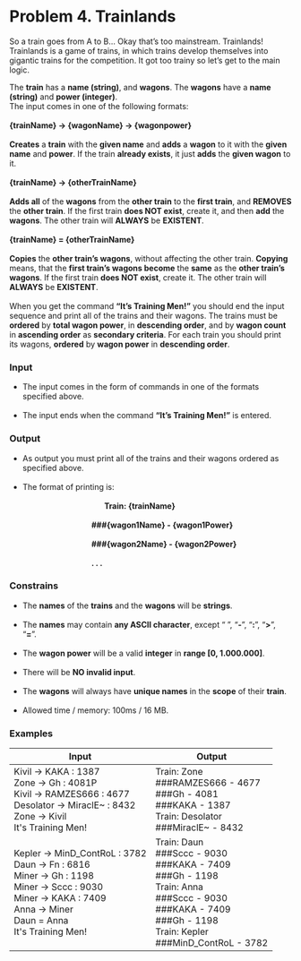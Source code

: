 # Problem 4. Trainlands

So a train goes from A to B… Okay that’s too mainstream. Trainlands! Trainlands is a game of trains, in which trains develop themselves into gigantic trains for the competition. It got too trainy so let’s get to the main logic.

The **train** has a **name (string)**, and **wagons**. The **wagons** have a **name (string)** and **power (integer)**.<br>
The input comes in one of the following formats:<br><br>
**\{trainName\} -> \{wagonName\} -> \{wagonpower\}**<br><br>
**Creates** a **train** with the **given name** and **adds** a **wagon** to it with the **given name** and **power**. If the train **already exists**, it just **adds** the **given wagon** to it.<br><br>
**\{trainName\} -> \{otherTrainName\}**<br><br>
**Adds all** of the **wagons** from the **other train** to the **first train**, and **REMOVES** the **other train**. If the first train **does NOT exist**, create it, and then **add** the **wagons**. The other train will **ALWAYS** be **EXISTENT**.<br><br>
**\{trainName\} = \{otherTrainName\}**<br><br>
**Copies** the **other train’s wagons**, without affecting the other train. **Copying** means, that the **first train’s wagons become** the **same** as the **other train’s wagons**. If the first train **does NOT exist**, create it. The other train will **ALWAYS** be **EXISTENT**.<br><br>
When you get the command **“It’s Training Men!”** you should end the input sequence and print all of the trains and their wagons. The trains must be **ordered** by **total wagon power**, in **descending order**, and by **wagon count** in **ascending order** as **secondary criteria**. For each train you should print its wagons, **ordered** by **wagon power** in **descending order**.

### Input

* The input comes in the form of commands in one of the formats specified above.<br><br>
* The input ends when the command **“It’s Training Men!”** is entered.

### Output


* As output you must print all of the trains and their wagons ordered as specified above.<br><br>
* The format of printing is:<br><br>
&nbsp;&nbsp;&nbsp;&nbsp;&nbsp;&nbsp;&nbsp;&nbsp;&nbsp;&nbsp;&nbsp;&nbsp;&nbsp;&nbsp;&nbsp;&nbsp;&nbsp;&nbsp;&nbsp;&nbsp;&nbsp;&nbsp;&nbsp;&nbsp;&nbsp;&nbsp;&nbsp;&nbsp;&nbsp;&nbsp;&nbsp;&nbsp;&nbsp;&nbsp;&nbsp;&nbsp;&nbsp;**Train: \{trainName\}<br><br>&nbsp;&nbsp;&nbsp;&nbsp;&nbsp;&nbsp;&nbsp;&nbsp;&nbsp;&nbsp;&nbsp;&nbsp;&nbsp;&nbsp;&nbsp;&nbsp;&nbsp;&nbsp;&nbsp;&nbsp;&nbsp;&nbsp;&nbsp;&nbsp;&nbsp;&nbsp;&nbsp;&nbsp;&nbsp;&nbsp;&nbsp;&nbsp;&nbsp;&nbsp;&nbsp;&nbsp;&nbsp;###\{wagon1Name\} - \{wagon1Power\}<br><br>&nbsp;&nbsp;&nbsp;&nbsp;&nbsp;&nbsp;&nbsp;&nbsp;&nbsp;&nbsp;&nbsp;&nbsp;&nbsp;&nbsp;&nbsp;&nbsp;&nbsp;&nbsp;&nbsp;&nbsp;&nbsp;&nbsp;&nbsp;&nbsp;&nbsp;&nbsp;&nbsp;&nbsp;&nbsp;&nbsp;&nbsp;&nbsp;&nbsp;&nbsp;&nbsp;&nbsp; ###\{wagon2Name\} - \{wagon2Power\}<br><br>&nbsp;&nbsp;&nbsp;&nbsp;&nbsp;&nbsp;&nbsp;&nbsp;&nbsp;&nbsp;&nbsp;&nbsp;&nbsp;&nbsp;&nbsp;&nbsp;&nbsp;&nbsp;&nbsp;&nbsp;&nbsp;&nbsp;&nbsp;&nbsp;&nbsp;&nbsp;&nbsp;&nbsp;&nbsp;&nbsp;&nbsp;&nbsp;&nbsp;&nbsp;&nbsp;&nbsp;&nbsp;.  .  .**

### Constrains

* The **names** of the **trains** and the **wagons** will be **strings**.<br><br>
* The **names** may contain **any ASCII character**, except “ ”, “**-**”, “**:**”, “**>**”, “**=**”.<br><br>
* The **wagon power** will be a valid **integer** in **range [0, 1.000.000]**.<br><br>
* There will be **NO invalid input**.<br><br>
* The **wagons** will always have **unique names** in the **scope** of their **train**.<br><br>
* Allowed time / memory: 100ms / 16 MB.

### Examples

| Input | Output |
--------|---------
| Kivil -> KAKA : 1387<br>Zone -> Gh : 4081Р<br>Kivil -> RAMZES666 : 4677<br>Desolator -> MiraclE~ : 8432<br>Zone -> Kivil<br>It's Training Men! | Train: Zone<br>###RAMZES666 - 4677<br>###Gh - 4081<br>###KAKA - 1387<br>Train: Desolator<br>###MiraclE~ - 8432<br> |
| Kepler -> MinD_ContRoL : 3782<br>Daun -> Fn : 6816<br>Miner -> Gh : 1198<br>Miner -> Sccc : 9030<br>Miner -> KAKA : 7409<br>Anna -> Miner<br>Daun = Anna<br>It's Training Men! | Train: Daun<br>###Sccc - 9030<br>###KAKA - 7409<br>###Gh - 1198<br>Train: Anna<br>###Sccc - 9030<br>###KAKA - 7409<br>###Gh - 1198<br>Train: Kepler<br>###MinD_ContRoL - 3782 |